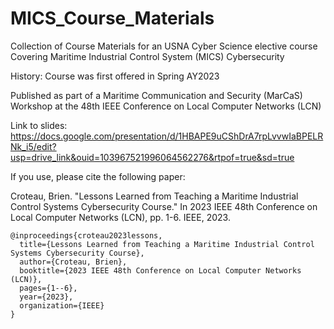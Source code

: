 # MICS_Course_Materials
Collection of Course Materials for an USNA Cyber Science elective course Covering Maritime Industrial Control System (MICS) Cybersecurity

History:
Course was first offered in Spring AY2023

Published as part of a Maritime Communication and Security (MarCaS) Workshop at the 48th IEEE Conference on Local Computer Networks (LCN)

Link to slides: https://docs.google.com/presentation/d/1HBAPE9uCShDrA7rpLvvwIaBPELRNk_i5/edit?usp=drive_link&ouid=103967521996064562276&rtpof=true&sd=true

If you use, please cite the following paper:

Croteau, Brien. "Lessons Learned from Teaching a Maritime Industrial Control Systems Cybersecurity Course." In 2023 IEEE 48th Conference on Local Computer Networks (LCN), pp. 1-6. IEEE, 2023.

```
@inproceedings{croteau2023lessons,
  title={Lessons Learned from Teaching a Maritime Industrial Control Systems Cybersecurity Course},
  author={Croteau, Brien},
  booktitle={2023 IEEE 48th Conference on Local Computer Networks (LCN)},
  pages={1--6},
  year={2023},
  organization={IEEE}
}
```
